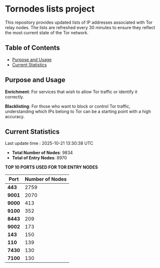 # Tornodes lists project

This repository provides updated lists of IP addresses associated with Tor relay nodes. The lists are refreshed every 30 minutes to ensure they reflect the most current state of the Tor network.

## Table of Contents

- [Purpose and Usage](#purpose-and-usage)
- [Current Statistics](#current-statistics)


## Purpose and Usage

**Enrichment**: For services that wish to allow Tor traffic or identify it correctly.

**Blacklisting**: For those who want to block or control Tor traffic, understanding which IPs belong to Tor can be a starting point with a high accuracy.

## Current Statistics

Last update time : 2025-10-21 13:30:38 UTC

- **Total Number of Nodes**: 9834
- **Total of Entry Nodes**: 8970

**TOP 10 PORTS USED FOR TOR ENTRY NODES**

| **Port** | **Number of Nodes** |
|------|-----------------|
| **443**   | 2759  |
| **9001**   | 2070  |
| **9000**   | 413  |
| **9100**   | 352  |
| **8443**   | 209  |
| **9002**   | 173  |
| **143**   | 150  |
| **110**   | 139  |
| **7430**   | 130  |
| **7100**   | 130  |

